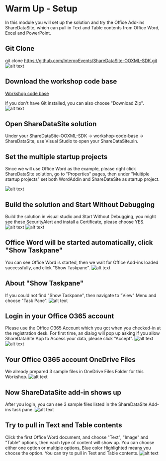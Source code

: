 # Warm Up - Setup
In this module you will set up the solution and try the Office Add-ins ShareDataSite, which can pull in Text and Table contents from Office Word, Excel and PowerPoint. 


## Git Clone
git clone https://github.com/InteropEvents/ShareDataSite-OOXML-SDK.git
![alt text](imgs/gitclone.PNG "git clone")

## Download the workshop code base
[Workshop code base](https://github.com/InteropEvents/ShareDataSite-OOXML-SDK/tree/master/workshop-code-base)

If you don't have Git installed, you can also choose "Download Zip".
![alt text](imgs/Download.PNG "Download")

## Open ShareDataSite solution
Under your ShareDataSite-OOXML-SDK -> workshop-code-base -> ShareDataSite, use Visual Studio to open your ShareDataSite.sln.


## Set the multiple startup projects
Since we will use Office Word as the example, please right click ShareDataSite solution, go to "Properties" pages, then under "Multiple startup projects" set both WordAddin and ShareDateSite as startup project.

![alt text](imgs/STARTUP.PNG "StartUp project")

## Build the solution and Start Without Debugging
Build the solution in visual studio and Start Without Debugging, you might see these SecurityAlert and install a Certificate, please choose YES.
![alt text](imgs/SecurityAlert.PNG "Security Alert")
![alt text](imgs/YesCertificate.PNG "Yes Certificate")

## Office Word will be started automatically, click "Show Taskpane"
You can see Office Word is started, then we wait for Office Add-ins loaded successfully, and click "Show Taskpane".
![alt text](imgs/ShowTaskpane.PNG "Show Taskpane")


## About "Show Taskpane"
If you could not find "Show Taskpane", then navigate to "View" Menu and choose "Task Pane".
![alt text](imgs/ShowTaskPaneOldversion.PNG "Show Taskpane old version")


## Login in your Office O365 account
Please use the Office O365 Account which you got when you checked-in at the registration desk. For first time, an dialog will pop up asking if you allow ShareDataSite App to Access your data, please click "Accept".
![alt text](imgs/SignIn.PNG "Sign in to your account")
![alt text](imgs/ACCEPT.PNG "ACCEPT")


## Your Office O365 account OneDrive Files
We already prepared 3 sample files in OneDrive Files Folder for this Workshop. 
![alt text](imgs/OneDriveFolder.PNG "OneDrive Folder")


## Now ShareDataSite add-in shows up
After you login, you can see 3 sample files listed in the ShareDataSite Add-ins task pane.
![alt text](imgs/FileListInAddIn.PNG "File List in Add-in")


## Try to pull in Text and Table contents
Click the first Office Word document, and choose "Text", "Image" and "Table" options, then each type of content will show up. You can choose either one option or multiple options, Blue color Highlighted means you choose the option. You can try to pull in Text and Table contents. 
![alt text](imgs/TextAndTableContent.PNG "Text and Table content")

